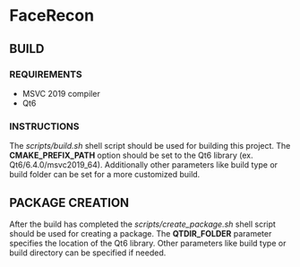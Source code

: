 # FaceRecon

## BUILD
### REQUIREMENTS
* MSVC 2019 compiler
* Qt6

### INSTRUCTIONS
The <i>scripts/build.sh</i> shell script should be used for building this project. The <b>CMAKE_PREFIX_PATH</b> option should be set to the Qt6 library (ex. Qt6/6.4.0/msvc2019_64). Additionally other parameters like build type or build folder can be set for a more customized build.

## PACKAGE CREATION
After the build has completed the <i>scripts/create_package.sh</i> shell script should be used for creating a package. The <b>QTDIR_FOLDER</b> parameter specifies the location of the Qt6 library. Other parameters like build type or build directory can be specified if needed.
